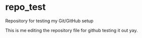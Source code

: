 # repo_test
Repository for testing my Git/GitHub setup

This is me editing the repository file for github testing it out yay. 
